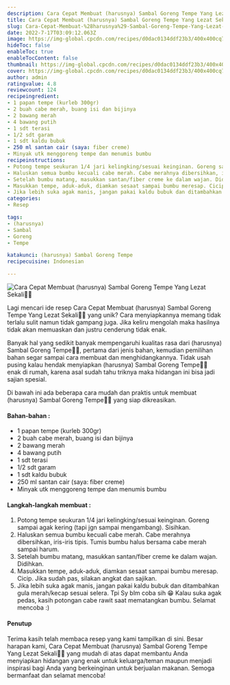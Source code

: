 ```yaml
---
description: Cara Cepat Membuat (harusnya) Sambal Goreng Tempe Yang Lezat Sekali"
title: Cara Cepat Membuat (harusnya) Sambal Goreng Tempe Yang Lezat Sekali
slug: Cara-Cepat-Membuat-%28harusnya%29-Sambal-Goreng-Tempe-Yang-Lezat-Sekali
date: 2022-7-17T03:09:12.063Z
image: https://img-global.cpcdn.com/recipes/d0dac0134ddf23b3/400x400cq70/photo.jpg
hideToc: false
enableToc: true
enableTocContent: false
thumbnail: https://img-global.cpcdn.com/recipes/d0dac0134ddf23b3/400x400cq70/photo.jpg
cover: https://img-global.cpcdn.com/recipes/d0dac0134ddf23b3/400x400cq70/photo.jpg
author: admin
ratingvalue: 4.8
reviewcount: 124
recipeingredient:
- 1 papan tempe (kurleb 300gr)
- 2 buah cabe merah, buang isi dan bijinya
- 2 bawang merah
- 4 bawang putih
- 1 sdt terasi
- 1/2 sdt garam
- 1 sdt kaldu bubuk
- 250 ml santan cair (saya: fiber creme)
- Minyak utk menggoreng tempe dan menumis bumbu
recipeinstructions:
- Potong tempe seukuran 1/4 jari kelingking/sesuai keinginan. Goreng sampai agak kering (tapi jgn sampai mengambang). Sisihkan.
- Haluskan semua bumbu kecuali cabe merah. Cabe merahnya dibersihkan, iris-iris tipis. Tumis bumbu halus bersama cabe merah sampai harum.
- Setelah bumbu matang, masukkan santan/fiber creme ke dalam wajan. Didihkan.
- Masukkan tempe, aduk-aduk, diamkan sesaat sampai bumbu meresap. Cicip. Jika sudah pas, silakan angkat dan sajikan.
- Jika lebih suka agak manis, jangan pakai kaldu bubuk dan ditambahkan gula merah/kecap sesuai selera. Tpi Sy blm coba sih 😁 Kalau suka agak pedas, kasih potongan cabe rawit saat mematangkan bumbu. Selamat mencoba :)
categories:
- Resep

tags:
- (harusnya)
- Sambal
- Goreng
- Tempe

katakunci: (harusnya) Sambal Goreng Tempe
recipecuisine: Indonesian

---
```


![Cara Cepat Membuat (harusnya) Sambal Goreng Tempe Yang Lezat Sekali👩‍🍳](https://img-global.cpcdn.com/recipes/d0dac0134ddf23b3/400x400cq70/photo.jpg)

Lagi mencari ide resep Cara Cepat Membuat (harusnya) Sambal Goreng Tempe Yang Lezat Sekali👩‍🍳 yang unik? Cara menyiapkannya memang tidak terlalu sulit namun tidak gampang juga. Jika keliru mengolah maka hasilnya tidak akan memuaskan dan justru cenderung tidak enak.

Banyak hal yang sedikit banyak mempengaruhi kualitas rasa dari (harusnya) Sambal Goreng Tempe👩‍🍳, pertama dari jenis bahan, kemudian pemilihan bahan segar sampai cara membuat dan menghidangkannya. Tidak usah pusing kalau hendak menyiapkan (harusnya) Sambal Goreng Tempe👩‍🍳 enak di rumah, karena asal sudah tahu triknya maka hidangan ini bisa jadi sajian spesial.

Di bawah ini ada beberapa cara mudah dan praktis untuk membuat (harusnya) Sambal Goreng Tempe👩‍🍳 yang siap dikreasikan.

<!--inarticleads1-->

#### Bahan-bahan :

- 1 papan tempe (kurleb 300gr)
- 2 buah cabe merah, buang isi dan bijinya
- 2 bawang merah
- 4 bawang putih
- 1 sdt terasi
- 1/2 sdt garam
- 1 sdt kaldu bubuk
- 250 ml santan cair (saya: fiber creme)
- Minyak utk menggoreng tempe dan menumis bumbu

<!--inarticleads2-->

#### Langkah-langkah membuat :

1. Potong tempe seukuran 1/4 jari kelingking/sesuai keinginan. Goreng sampai agak kering (tapi jgn sampai mengambang). Sisihkan.
1. Haluskan semua bumbu kecuali cabe merah. Cabe merahnya dibersihkan, iris-iris tipis. Tumis bumbu halus bersama cabe merah sampai harum.
1. Setelah bumbu matang, masukkan santan/fiber creme ke dalam wajan. Didihkan.
1. Masukkan tempe, aduk-aduk, diamkan sesaat sampai bumbu meresap. Cicip. Jika sudah pas, silakan angkat dan sajikan.
1. Jika lebih suka agak manis, jangan pakai kaldu bubuk dan ditambahkan gula merah/kecap sesuai selera. Tpi Sy blm coba sih 😁 Kalau suka agak pedas, kasih potongan cabe rawit saat mematangkan bumbu. Selamat mencoba :)

#### Penutup

Terima kasih telah membaca resep yang kami tampilkan di sini. Besar harapan kami, Cara Cepat Membuat (harusnya) Sambal Goreng Tempe Yang Lezat Sekali👩‍🍳 yang mudah di atas dapat membantu Anda menyiapkan hidangan yang enak untuk keluarga/teman maupun menjadi inspirasi bagi Anda yang berkeinginan untuk berjualan makanan. Semoga bermanfaat dan selamat mencoba!